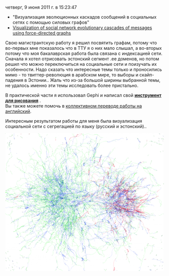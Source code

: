 четверг, 9 июня 2011 г. в 15:23:47

- "Визуализация эволюционных каскадов сообщений в социальных сетях с помощью силовых графов"
- [Visualization of social network evolutionary cascades of messages using force-directed graphs](Msc%20work.pdf)

Свою магистрантскую работу я решил посвятить графам, потому что во-первых мне показалось что в ТТУ я о них мало слышал, а во-вторых потому что моя бакалаврская работа была связана с индексацией сети. Сначала я хотел отрисовать эстонский сегмент .ee доменов, но потом решил что можно переключиться на социальные сети и поизучать их особенности. Надо сказать что интересные темы только и проносились мимо - то твиттер-революция в арабском мире, то выборы и скайп-падения в Эстонии.. Жаль что из-за большой ширины выбранной темы, не удалось именно эти темы исследовать более пристально.

В практической части я использовал Gephi и написал свой [**инструмент для рисования**](https://kurapov.ee/msc_tool/) .  
Вы также можете помочь в [коллективном переводе работы на английский](https://docs.google.com/document/d/18JqjHNSY52hx2lx3wN8is5OQbeiiMLNqGXqNv1LzrvE/edit?hl=ru&authkey=CMKM94EF).  

Интересным результатом работы для меня была визуализация социальной сети с сегрегацией по языку (русский и эстонский)..


![](img/pling_messages_language.png)